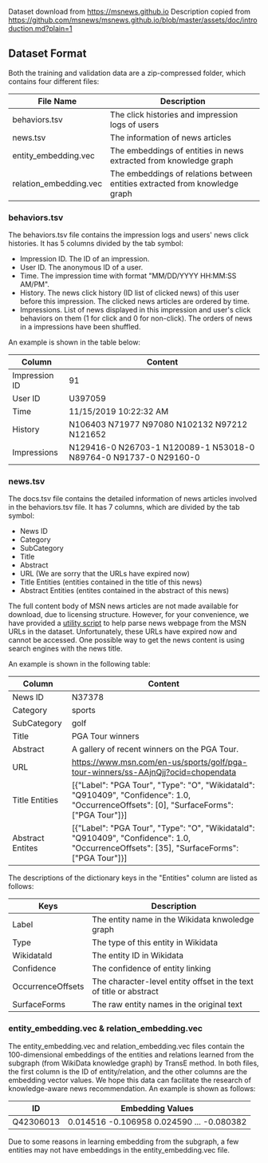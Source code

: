 Dataset download from https://msnews.github.io
Description copied from https://github.com/msnews/msnews.github.io/blob/master/assets/doc/introduction.md?plain=1

## Dataset Format

Both the training and validation data are a zip-compressed folder, which contains four different files:

| File Name              | Description                                                                 |
|------------------------|-----------------------------------------------------------------------------|
| behaviors.tsv          | The click histories and impression logs of users                            |
| news.tsv               | The information of news articles                                            |
| entity_embedding.vec   | The embeddings of entities in news extracted from knowledge graph           |
| relation_embedding.vec | The embeddings of relations between entities extracted from knowledge graph |

### behaviors.tsv

The behaviors.tsv file contains the impression logs and users' news click histories. 
It has 5 columns divided by the tab symbol:

* Impression ID. The ID of an impression.
* User ID. The anonymous ID of a user.
* Time. The impression time with format "MM/DD/YYYY HH:MM:SS AM/PM".
* History. The news click history (ID list of clicked news) of this user before this impression. The clicked news articles are ordered by time.
* Impressions. List of news displayed in this impression and user's click behaviors on them (1 for click and 0 for non-click). The orders of news in a impressions
have been shuffled.

An example is shown in the table below:

| Column        | Content                                                          |
|---------------|------------------------------------------------------------------|
| Impression ID | 91                                                               |
| User ID       | U397059                                                          |
| Time          | 11/15/2019 10:22:32 AM                                           |
| History       | N106403 N71977 N97080 N102132 N97212 N121652                     |
| Impressions   | N129416-0 N26703-1 N120089-1 N53018-0 N89764-0 N91737-0 N29160-0 |

### news.tsv

The docs.tsv file contains the detailed information of news articles involved in the behaviors.tsv file.
It has 7 columns, which are divided by the tab symbol:

* News ID 
* Category 
* SubCategory
* Title
* Abstract
* URL (We are sorry that the URLs have expired now)
* Title Entities (entities contained in the title of this news)
* Abstract Entities (entites contained in the abstract of this news)

The full content body of MSN news articles are not made available for download, due to licensing structure. However, for your convenience, we have provided a [utility script](https://github.com/msnews/MIND/tree/master/crawler) to help parse news webpage from the MSN URLs in the dataset. Unfortunately, these URLs have expired now and cannot be accessed. One possible way to get the news content is using search engines with the news title.

An example is shown in the following table:

| Column           | Content                                                                                                                                   |
|------------------|-------------------------------------------------------------------------------------------------------------------------------------------|
| News ID          | N37378                                                                                                                                    |
| Category         | sports                                                                                                                                    |
| SubCategory      | golf                                                                                                                                      |
| Title            | PGA Tour winners                                                                                                                          |
| Abstract         | A gallery of recent winners on the PGA Tour.                                                                                              |
| URL              | https://www.msn.com/en-us/sports/golf/pga-tour-winners/ss-AAjnQjj?ocid=chopendata                                                         |
| Title Entities   | [{"Label": "PGA Tour", "Type": "O", "WikidataId": "Q910409", "Confidence": 1.0, "OccurrenceOffsets": [0], "SurfaceForms": ["PGA Tour"]}]	 |
| Abstract Entites | [{"Label": "PGA Tour", "Type": "O", "WikidataId": "Q910409", "Confidence": 1.0, "OccurrenceOffsets": [35], "SurfaceForms": ["PGA Tour"]}] |

The descriptions of the dictionary keys in the "Entities" column are listed as follows:

| Keys              | Description                                                        |
|-------------------|--------------------------------------------------------------------|
| Label             | The entity name in the Wikidata knwoledge graph                    |
| Type              | The type of this entity in Wikidata                                |
| WikidataId        | The entity ID in Wikidata                                          |
| Confidence        | The confidence of entity linking                                   |
| OccurrenceOffsets | The character-level entity offset in the text of title or abstract |
| SurfaceForms      | The raw entity names in the original text                          |


 

### entity_embedding.vec & relation_embedding.vec 
The entity_embedding.vec and relation_embedding.vec files contain the 100-dimensional embeddings of the entities and relations learned from the subgraph (from WikiData knowledge graph) by TransE method.
In both files, the first column is the ID of entity/relation, and the other columns are the embedding vector values.
We hope this data can facilitate the research of knowledge-aware news recommendation.
An example is shown as follows:

| ID        | Embedding Values                          |
|-----------|-------------------------------------------|
| Q42306013 | 0.014516	-0.106958	0.024590	...	-0.080382 |

Due to some reasons in learning embedding from the subgraph, a few entities may not have embeddings in the entity_embedding.vec file.